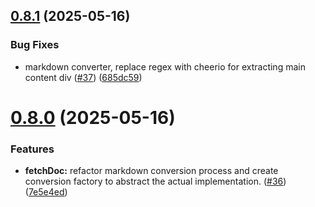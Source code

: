 ## [0.8.1](https://github.com/serverless-dna/powertools-mcp/compare/v0.8.0...v0.8.1) (2025-05-16)


### Bug Fixes

* markdown converter, replace regex with cheerio for extracting main content div ([#37](https://github.com/serverless-dna/powertools-mcp/issues/37)) ([685dc59](https://github.com/serverless-dna/powertools-mcp/commit/685dc590d7ce89271b6f0a8a83afe567d4c46066))

# [0.8.0](https://github.com/serverless-dna/powertools-mcp/compare/v0.7.0...v0.8.0) (2025-05-16)


### Features

* **fetchDoc:** refactor markdown conversion process and create conversion factory to abstract the actual implementation. ([#36](https://github.com/serverless-dna/powertools-mcp/issues/36)) ([7e5e4ed](https://github.com/serverless-dna/powertools-mcp/commit/7e5e4ed98fbbb4556450c8a01a3be7d4f3719175))
